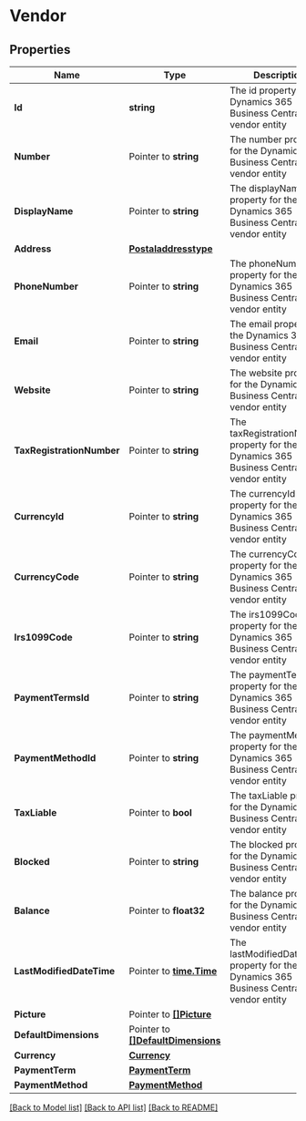 # Vendor

## Properties

Name | Type | Description | Notes
------------ | ------------- | ------------- | -------------
**Id** | **string** | The id property for the Dynamics 365 Business Central vendor entity | [optional] 
**Number** | Pointer to **string** | The number property for the Dynamics 365 Business Central vendor entity | [optional] 
**DisplayName** | Pointer to **string** | The displayName property for the Dynamics 365 Business Central vendor entity | [optional] 
**Address** | [**Postaladdresstype**](postaladdresstype.md) |  | [optional] 
**PhoneNumber** | Pointer to **string** | The phoneNumber property for the Dynamics 365 Business Central vendor entity | [optional] 
**Email** | Pointer to **string** | The email property for the Dynamics 365 Business Central vendor entity | [optional] 
**Website** | Pointer to **string** | The website property for the Dynamics 365 Business Central vendor entity | [optional] 
**TaxRegistrationNumber** | Pointer to **string** | The taxRegistrationNumber property for the Dynamics 365 Business Central vendor entity | [optional] 
**CurrencyId** | Pointer to **string** | The currencyId property for the Dynamics 365 Business Central vendor entity | [optional] 
**CurrencyCode** | Pointer to **string** | The currencyCode property for the Dynamics 365 Business Central vendor entity | [optional] 
**Irs1099Code** | Pointer to **string** | The irs1099Code property for the Dynamics 365 Business Central vendor entity | [optional] 
**PaymentTermsId** | Pointer to **string** | The paymentTermsId property for the Dynamics 365 Business Central vendor entity | [optional] 
**PaymentMethodId** | Pointer to **string** | The paymentMethodId property for the Dynamics 365 Business Central vendor entity | [optional] 
**TaxLiable** | Pointer to **bool** | The taxLiable property for the Dynamics 365 Business Central vendor entity | [optional] 
**Blocked** | Pointer to **string** | The blocked property for the Dynamics 365 Business Central vendor entity | [optional] 
**Balance** | Pointer to **float32** | The balance property for the Dynamics 365 Business Central vendor entity | [optional] 
**LastModifiedDateTime** | Pointer to [**time.Time**](time.Time.md) | The lastModifiedDateTime property for the Dynamics 365 Business Central vendor entity | [optional] 
**Picture** | Pointer to [**[]Picture**](picture.md) |  | [optional] 
**DefaultDimensions** | Pointer to [**[]DefaultDimensions**](defaultDimensions.md) |  | [optional] 
**Currency** | [**Currency**](currency.md) |  | [optional] 
**PaymentTerm** | [**PaymentTerm**](paymentTerm.md) |  | [optional] 
**PaymentMethod** | [**PaymentMethod**](paymentMethod.md) |  | [optional] 

[[Back to Model list]](../README.md#documentation-for-models) [[Back to API list]](../README.md#documentation-for-api-endpoints) [[Back to README]](../README.md)


